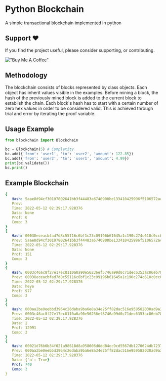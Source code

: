 # Python Blockchain

A simple transactional blockchain implemented in python

## Support ❤️

If you find the project useful, please consider supporting, or contributing.

[!["Buy Me A Coffee"](https://www.buymeacoffee.com/assets/img/custom_images/orange_img.png)](https://www.buymeacoffee.com/dubniczky)

## Methodology

The blockchain consists of blocks represented by class objects. Each object has inherit values visible in the examples. Before mining a block, the hash of the previously mined block is added to the current block to establish the chain. Each block's hash has to start with a certain number of zero hex values in order to be considered valid. This is achieved through trial and error by iterating the proof variable.

## Usage Example

```python
from blockchain import Blockchain

bc = Blockchain(5) # Complexity
bc.add({'from': 'user1', 'to': 'user2', 'amount': 122.85})
bc.add({'from': 'user2', 'to': 'user1', 'amount': 4.99})
print(bc.validate())
bc.print()
```

## Example Blockchain

```yml
{
   Hash: 5aae8d94cf30107802641bb3f44483a6740900be133410425996f5106572ac34
   Prev:
   Time: 2022-05-12 02:29:17.928376
   Data: None
   Prof: 0
   Comp: 3
}
{
   Hash: 00038eceacbfad7d8c55116c6bf1c23c09196b61645a1c190c274c610c0cc0a3
   Prev: 5aae8d94cf30107802641bb3f44483a6740900be133410425996f5106572ac34
   Time: 2022-05-12 02:29:17.928376
   Data: None
   Prof: 151
   Comp: 3
}
{
   Hash: 0003c46ac8f27e17ec8110a0a90e56236ef5746a99d0c71dec6353ac86eb7809
   Prev: 00038eceacbfad7d8c55116c6bf1c23c09196b61645a1c190c274c610c0cc0a3
   Time: 2022-05-12 02:29:17.928376
   Data: heyo
   Prof: 977
   Comp: 3
}
{
   Hash: 000aa2be0eebbd3964c26daba9ba6e8a34e25ff82dac516e959582030ad9a3e4
   Prev: 0003c46ac8f27e17ec8110a0a90e56236ef5746a99d0c71dec6353ac86eb7809
   Time: 2022-05-12 02:29:17.928376
   Data: 2
   Prof: 12991
   Comp: 3
}
{
   Hash: 00021d76b6b34f021a98618d8a958606d0dd84ec9cd5567db1270624db7237b4
   Prev: 000aa2be0eebbd3964c26daba9ba6e8a34e25ff82dac516e959582030ad9a3e4
   Time: 2022-05-12 02:29:17.928376
   Data: {'a': True}
   Prof: 740
   Comp: 3
}
```
